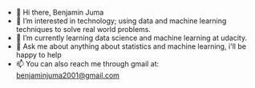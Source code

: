 - 👋 Hi there, Benjamin Juma
- 👀 I’m interested in technology; using data and machine learning techniques to solve  real world problems.
- 🌱 I’m currently learning data science and machine learning at udacity. 
- 💞️ Ask me about anything about statistics and machine learning, i'll be happy to help
- 📫 You can also reach me through gmail at: benjaminjuma2001@gmail.com

<!---
jayr2001/jayr2001 is a ✨ special ✨ repository because its `README.md` (this file) appears on your GitHub profile.
You can click the Preview link to take a look at your changes.
--->
